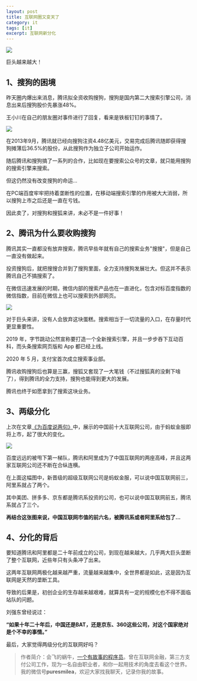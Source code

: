 ```yaml
---
layout: post
title: 互联网圈又变天了
category: it
tags: [it]
excerpt: 互联网新分化
---
```


![](http://favorites.ren/assets/images/2020/it/biantian/biantian01.jpg) 

巨头越来越大！

## 1、搜狗的困境

昨天圈内爆出来消息，腾讯拟全资收购搜狗，搜狗是国内第二大搜索引擎公司，消息出来后搜狗股价先暴涨48%。

王小川在自己的朋友圈对事件进行了回复，看来是铁板钉钉的事情了。

![](http://favorites.ren/assets/images/2020/it/biantian/biantian02.jpg) 

在2013年9月，腾讯就已经向搜狗注资4.48亿美元，交易完成后腾讯随即获得搜狗摊薄后36.5%的股份，从此搜狗作为独立子公司开始运作。

随后腾讯和搜狗搞了一系列的合作，比如现在要搜索公众号的文章，就只能用搜狗的搜索引擎来搜索。

但这仍然没有改变搜狗的命运...

在PC端百度牢牢把持着垄断性的位置，在移动端搜索引擎的作用被大大消弱，所以搜狗上市之后还是一直在亏钱。

因此卖了，对搜狗和搜狐来讲，未必不是一件好事！

## 2、腾讯为什么要收购搜狗

腾讯其实一直都没有放弃搜索，腾讯早些年就有自己的搜索业务"搜搜"，但是自己一直没有做起来。

投资搜狗后，就把搜搜合并到了搜狗里面，全力支持搜狗发展壮大。但这并不表示腾讯自己不搞搜索了。

在微信迅速发展的时期，微信内部的搜索产品也在一直进化，包含对标百度指数的微信指数，目前在微信上也可以搜索到外部网页。

![](http://favorites.ren/assets/images/2020/it/biantian/biantian03.jpg) 

对于巨头来讲，没有人会放弃这块蛋糕。搜索相当于一切流量的入口，在存量时代更显重要性。

2019 年，字节跳动公然宣称要打造一个全新搜索引擎，并且一步步吞下互动百科，而头条搜索网页版和 App 都已经上线。

2020 年 5 月，支付宝首次成立搜索事业部。

腾讯收购搜狗后也算是三赢，搜狐又套现了一大笔钱（不过搜狐真的没剩下啥了），得到腾讯的全力支持，搜狗也能得到更大的发展。

腾讯也终于如愿拿到了搜索这块业务。

## 3、两级分化

上次在文章[《为百度说两句》](http://www.ityouknow.com/it/2020/06/04/baidu.html)中，展示的中国前十大互联网公司，由于蚂蚁金服即将上市，起了很大的变化。

![](http://favorites.ren/assets/images/2020/it/biantian/biantian04.jpg) 

百度远远的被甩下第一梯队，腾讯和阿里成为了中国互联网的两座高峰，并且这两家互联网公司还不断在合纵连横。

在上面这幅图中，新晋级的超级互联网公司是蚂蚁金服，可以说中国互联网前三，阿里系就占了两个。

其中美团、拼多多、京东都是腾讯系投资的公司，也可以说中国互联网前五，腾讯系就占了三个。

**再结合这张图来说，中国互联网市值的前六名，被腾讯系或者阿里系给包了...**

## 4、分化的背后

要知道腾讯和阿里都是二十年前成立的公司，到现在越来越大，几乎两大巨头垄断了整个互联网，近些年只有头条冲了出来。

这两年互联网两极化越来越严重，流量越来越集中，全世界都是如此，这是因为互联网是天然的垄断工具。

导致的后果是，初创企业的生存越来越艰难，就算具有一定的规模化也不得不面临站队的问题。

刘强东曾经说过：

**“如果十年二十年后，中国还是BAT，还是京东、360这些公司，对这个国家绝对是个不幸的事情。”**

最后，大家觉得两级分化的互联网好吗？


>作者简介：会飞的蜗牛，[一个有故事的程序员](http://www.ityouknow.com/life/2020/03/25/fengkou-10year.html)。曾在互联网金融，第三方支付公司工作，现为一名自由职业者，和你一起用技术的角度去看这个世界。我的微信号**puresmilea**，欢迎大家找我聊天，记录你我的故事。








